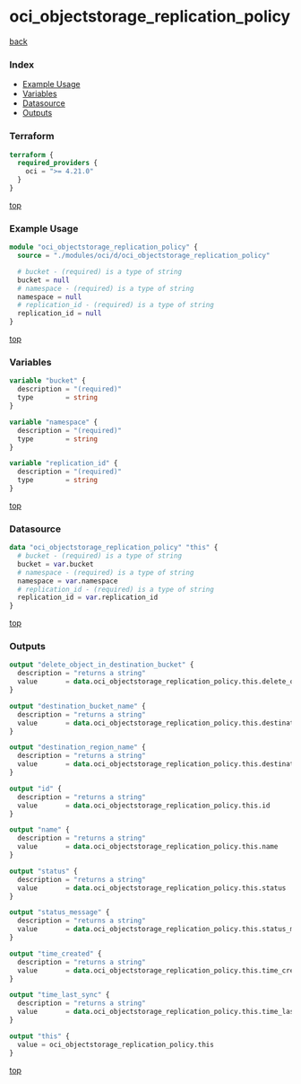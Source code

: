 # oci_objectstorage_replication_policy

[back](../oci.md)

### Index

- [Example Usage](#example-usage)
- [Variables](#variables)
- [Datasource](#datasource)
- [Outputs](#outputs)

### Terraform

```terraform
terraform {
  required_providers {
    oci = ">= 4.21.0"
  }
}
```

[top](#index)

### Example Usage

```terraform
module "oci_objectstorage_replication_policy" {
  source = "./modules/oci/d/oci_objectstorage_replication_policy"

  # bucket - (required) is a type of string
  bucket = null
  # namespace - (required) is a type of string
  namespace = null
  # replication_id - (required) is a type of string
  replication_id = null
}
```

[top](#index)

### Variables

```terraform
variable "bucket" {
  description = "(required)"
  type        = string
}

variable "namespace" {
  description = "(required)"
  type        = string
}

variable "replication_id" {
  description = "(required)"
  type        = string
}
```

[top](#index)

### Datasource

```terraform
data "oci_objectstorage_replication_policy" "this" {
  # bucket - (required) is a type of string
  bucket = var.bucket
  # namespace - (required) is a type of string
  namespace = var.namespace
  # replication_id - (required) is a type of string
  replication_id = var.replication_id
}
```

[top](#index)

### Outputs

```terraform
output "delete_object_in_destination_bucket" {
  description = "returns a string"
  value       = data.oci_objectstorage_replication_policy.this.delete_object_in_destination_bucket
}

output "destination_bucket_name" {
  description = "returns a string"
  value       = data.oci_objectstorage_replication_policy.this.destination_bucket_name
}

output "destination_region_name" {
  description = "returns a string"
  value       = data.oci_objectstorage_replication_policy.this.destination_region_name
}

output "id" {
  description = "returns a string"
  value       = data.oci_objectstorage_replication_policy.this.id
}

output "name" {
  description = "returns a string"
  value       = data.oci_objectstorage_replication_policy.this.name
}

output "status" {
  description = "returns a string"
  value       = data.oci_objectstorage_replication_policy.this.status
}

output "status_message" {
  description = "returns a string"
  value       = data.oci_objectstorage_replication_policy.this.status_message
}

output "time_created" {
  description = "returns a string"
  value       = data.oci_objectstorage_replication_policy.this.time_created
}

output "time_last_sync" {
  description = "returns a string"
  value       = data.oci_objectstorage_replication_policy.this.time_last_sync
}

output "this" {
  value = oci_objectstorage_replication_policy.this
}
```

[top](#index)